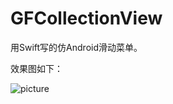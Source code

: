 # GFCollectionView

用Swift写的仿Android滑动菜单。

效果图如下：


![picture](https://github.com/Gosicfly/GFCollectionView/blob/master/picture.gif)
